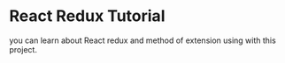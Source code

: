 # React Redux Tutorial
you can learn about React redux and method of extension using with this project.
